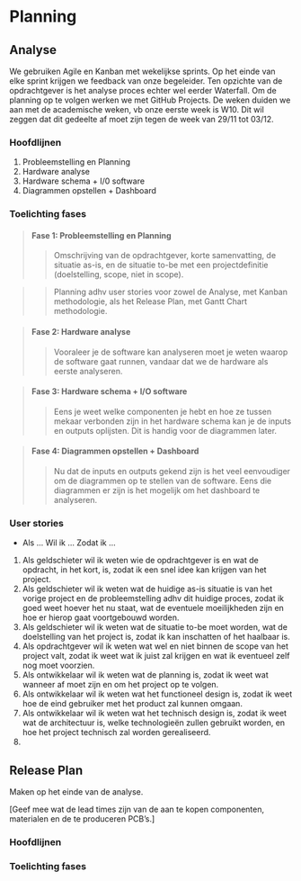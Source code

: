 # Planning

## Analyse

We gebruiken Agile en Kanban met wekelijkse sprints.
Op het einde van elke sprint krijgen we feedback van onze begeleider.
Ten opzichte van de opdrachtgever is het analyse proces echter wel eerder Waterfall.
Om de planning op te volgen werken we met GitHub Projects.
De weken duiden we aan met de academische weken, vb onze eerste week is W10. Dit wil zeggen dat dit gedeelte af moet zijn tegen de week van 29/11 tot 03/12.

### Hoofdlijnen

1. Probleemstelling en Planning
2. Hardware analyse
3. Hardware schema + I/0 software
4. Diagrammen opstellen + Dashboard

### Toelichting fases

> #### Fase 1: Probleemstelling en Planning
>> Omschrijving van de opdrachtgever, korte samenvatting, de situatie as-is, en de situatie to-be met een projectdefinitie (doelstelling, scope, niet in scope).

>> Planning adhv user stories voor zowel de Analyse, met Kanban methodologie, als het Release Plan, met Gantt Chart methodologie.

> #### Fase 2: Hardware analyse
>> Vooraleer je de software kan analyseren moet je weten waarop de software gaat runnen, vandaar dat we de hardware als eerste analyseren.

> #### Fase 3: Hardware schema + I/O software
>> Eens je weet welke componenten je hebt en hoe ze tussen mekaar verbonden zijn in het hardware schema kan je de inputs en outputs oplijsten. Dit is handig voor de diagrammen later.

> #### Fase 4: Diagrammen opstellen + Dashboard
>> Nu dat de inputs en outputs gekend zijn is het veel eenvoudiger om de diagrammen op te stellen van de software. Eens die diagrammen er zijn is het mogelijk om het dashboard te analyseren.

### User stories
- Als ... Wil ik ... Zodat ik ...
1. Als geldschieter wil ik weten wie de opdrachtgever is en wat de opdracht, in het kort, is, zodat ik een snel idee kan krijgen van het project.
2. Als geldschieter wil ik weten wat de huidige as-is situatie is van het vorige project en de probleemstelling adhv dit huidige proces, zodat ik goed weet hoever het nu staat, wat de eventuele moeilijkheden zijn en hoe er hierop gaat voortgebouwd worden.
3. Als geldschieter wil ik weten wat de situatie to-be moet worden, wat de doelstelling van het project is, zodat ik kan inschatten of het haalbaar is. 
4. Als opdrachtgever wil ik weten wat wel en niet binnen de scope van het project valt, zodat ik weet wat ik juist zal krijgen en wat ik eventueel zelf nog moet voorzien.
5. Als ontwikkelaar wil ik weten wat de planning is, zodat ik weet wat wanneer af moet zijn en om het project op te volgen.
6. Als ontwikkelaar wil ik weten wat het functioneel design is, zodat ik weet hoe de eind gebruiker met het product zal kunnen omgaan.
7. Als ontwikkelaar wil ik weten wat het technisch design is, zodat ik weet wat de architectuur is, welke technologieën zullen gebruikt worden, en hoe het project technisch zal worden gerealiseerd.
8. 

<div style="page-break-after: always"></div>

## Release Plan

Maken op het einde van de analyse.

[Geef mee wat de lead times zijn van de aan te kopen componenten, materialen en de te
produceren PCB’s.]

### Hoofdlijnen

### Toelichting fases

<div style="page-break-after: always"></div>